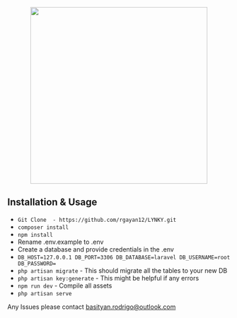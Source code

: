 <p align="center"><a href="https://laravel.com" target="_blank"><img src="https://raw.githubusercontent.com/laravel/art/master/logo-lockup/5%20SVG/2%20CMYK/1%20Full%20Color/laravel-logolockup-cmyk-red.svg" width="400"></a></p>


## Installation & Usage
- `Git Clone  - https://github.com/rgayan12/LYNKY.git` 
- `composer install`
- `npm install`
- Rename .env.example to .env
- Create a database and provide credentials in the .env
- `DB_HOST=127.0.0.1
  DB_PORT=3306
  DB_DATABASE=laravel
  DB_USERNAME=root
  DB_PASSWORD=`
- `php artisan migrate` - This should migrate all the tables to your new DB
- `php artisan key:generate` - This might be helpful if any errors 
- `npm run dev` - Compile all assets
- `php artisan serve` 

Any Issues please contact 
basityan.rodrigo@outlook.com